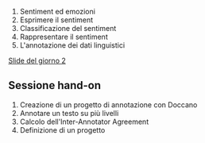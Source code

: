 1. Sentiment ed emozioni
2. Esprimere il sentiment
3. Classificazione del sentiment
4. Rappresentare il sentiment
5. L'annotazione dei dati linguistici

[Slide del giorno 2](https://docs.google.com/presentation/d/1csIlgzKOATb71MZoqy5aPS_W1O9uQ0qOZyi3mFbVc4Q/edit?usp=sharing)
## Sessione hand-on
1. Creazione di un progetto di annotazione con Doccano
2. Annotare un testo su più livelli
3. Calcolo dell'Inter-Annotator Agreement
4. Definizione di un progetto
